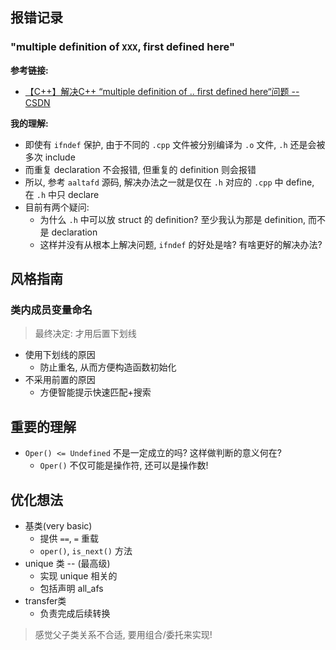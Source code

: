 ## 报错记录

### "multiple definition of `XXX`, first defined here"

**参考链接:**
- [【C++】解决C++ “multiple definition of .. first defined here“问题 -- CSDN](https://blog.csdn.net/qq_44886213/article/details/124586164)

**我的理解:**
- 即使有 `ifndef` 保护, 由于不同的 `.cpp` 文件被分别编译为 `.o` 文件, `.h` 还是会被多次 include
- 而重复 declaration 不会报错, 但重复的 definition 则会报错
- 所以, 参考 `aaltafd` 源码, 解决办法之一就是仅在 `.h` 对应的 `.cpp` 中 define, 在 `.h` 中只 declare
- 目前有两个疑问:
    - 为什么 `.h` 中可以放 struct 的 definition? 至少我认为那是 definition, 而不是 declaration
    - 这样并没有从根本上解决问题, `ifndef` 的好处是啥? 有啥更好的解决办法?

## 风格指南

### 类内成员变量命名

> 最终决定: 才用后置下划线

- 使用下划线的原因
    - 防止重名, 从而方便构造函数初始化
- 不采用前置的原因
    - 方便智能提示快速匹配+搜索

## 重要的理解

- `Oper() <= Undefined` 不是一定成立的吗? 这样做判断的意义何在?
    - `Oper()` 不仅可能是操作符, 还可以是操作数!

## 优化想法

- 基类(very basic)
    - 提供 `==`, `=` 重载
    - `oper()`, `is_next()` 方法
- unique 类 -- (最高级)
    - 实现 unique 相关的
    - 包括声明 all_afs
- transfer类
    - 负责完成后续转换

> 感觉父子类关系不合适, 要用组合/委托来实现!
